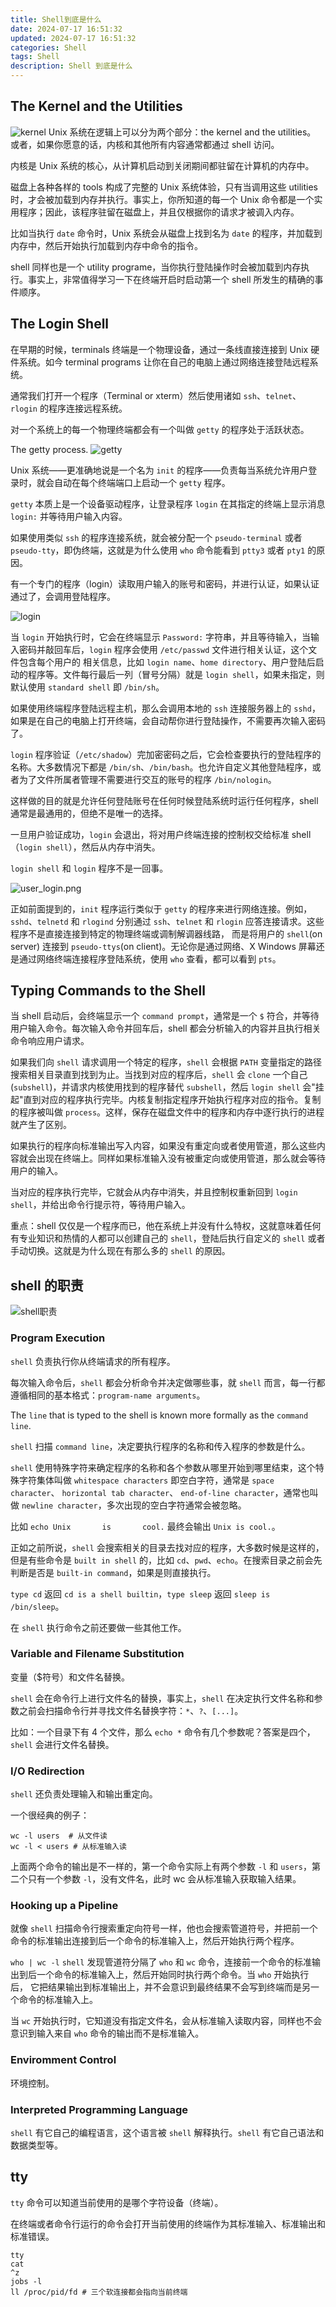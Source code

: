 ```yaml
---
title: Shell到底是什么
date: 2024-07-17 16:51:32
updated: 2024-07-17 16:51:32
categories: Shell
tags: Shell
description: Shell 到底是什么
---
```


## The Kernel and the Utilities

![kernel](kernel.png)
Unix 系统在逻辑上可以分为两个部分：the kernel and the utilities。 或者，如果你愿意的话，内核和其他所有内容通常都通过 shell 访问。

内核是 Unix 系统的核心，从计算机启动到关闭期间都驻留在计算机的内存中。

磁盘上各种各样的 tools 构成了完整的 Unix 系统体验，只有当调用这些 utilities 时，才会被加载到内存并执行。事实上，你所知道的每一个 Unix 命令都是一个实用程序；因此，该程序驻留在磁盘上，并且仅根据你的请求才被调入内存。

比如当执行 `date` 命令时，Unix 系统会从磁盘上找到名为 `date` 的程序，并加载到内存中，然后开始执行加载到内存中命令的指令。

shell 同样也是一个 utility programe，当你执行登陆操作时会被加载到内存执行。事实上，非常值得学习一下在终端开启时启动第一个 shell 所发生的精确的事件顺序。

## The Login Shell

在早期的时候，terminals 终端是一个物理设备，通过一条线直接连接到 Unix 硬件系统。如今 terminal programs 让你在自己的电脑上通过网络连接登陆远程系统。

通常我们打开一个程序（Terminal or xterm）然后使用诸如 `ssh`、`telnet`、`rlogin` 的程序连接远程系统。

对一个系统上的每一个物理终端都会有一个叫做 `getty` 的程序处于活跃状态。

The getty process.
![getty](getty.png)

Unix 系统——更准确地说是一个名为 `init` 的程序——负责每当系统允许用户登录时，就会自动在每个终端端口上启动一个 `getty` 程序。

`getty` 本质上是一个设备驱动程序，让登录程序 `login` 在其指定的终端上显示消息 `login:` 并等待用户输入内容。

如果使用类似 `ssh` 的程序连接系统，就会被分配一个 `pseudo-terminal` 或者 `pseudo-tty`，即伪终端，这就是为什么使用 `who` 命令能看到 `ptty3` 或者 `pty1` 的原因。

有一个专门的程序（login）读取用户输入的账号和密码，并进行认证，如果认证通过了，会调用登陆程序。

![login](login.png)

当 `login` 开始执行时，它会在终端显示 `Password:` 字符串，并且等待输入，当输入密码并敲回车后，`login` 程序会使用 `/etc/passwd` 文件进行相关认证，这个文件包含每个用户的
相关信息，比如 `login name`、`home directory`、用户登陆后启动的程序等。文件每行最后一列（冒号分隔）就是 `login shell`，如果未指定，则默认使用 `standard shell` 即 `/bin/sh`。

如果使用终端程序登陆远程主机，那么会调用本地的 `ssh` 连接服务器上的 `sshd`，如果是在自己的电脑上打开终端，会自动帮你进行登陆操作，不需要再次输入密码了。

`login` 程序验证（`/etc/shadow`）完加密密码之后，它会检查要执行的登陆程序的名称。大多数情况下都是 `/bin/sh`、`/bin/bash`。也允许自定义其他登陆程序，或者为了文件所属者管理不需要进行交互的账号的程序 `/bin/nologin`。

这样做的目的就是允许任何登陆账号在任何时候登陆系统时运行任何程序，shell 通常是最通用的，但绝不是唯一的选择。

一旦用户验证成功，`login` 会退出，将对用户终端连接的控制权交给标准 shell（`login shell`），然后从内存中消失。

`login shell` 和 `login` 程序不是一回事。

![user_login.png](user_login.png)

正如前面提到的，`init` 程序运行类似于 `getty` 的程序来进行网络连接。例如，`sshd`、`telnetd` 和 `rlogind` 分别通过 `ssh`、`telnet` 和 `rlogin` 应答连接请求。这些程序不是直接连接到特定的物理终端或调制解调器线路，
而是将用户的 `shell`(on server) 连接到 `pseudo-ttys`(on client)。无论你是通过网络、X Windows 屏幕还是通过网络终端连接程序登陆系统，使用 `who` 查看，都可以看到 `pts`。

## Typing Commands to the Shell

当 shell 启动后，会终端显示一个 `command prompt`，通常是一个 `$` 符合，并等待用户输入命令。每次输入命令并回车后，shell 都会分析输入的内容并且执行相关命令响应用户请求。

如果我们向 `shell` 请求调用一个特定的程序，`shell` 会根据 `PATH` 变量指定的路径搜索相关目录直到找到为止。当找到对应的程序后，`shell` 会 `clone` 一个自己(`subshell`)，并请求内核使用找到的程序替代 `subshell`，然后
`login shell` 会"挂起"直到对应的程序执行完毕。内核复制指定程序开始执行程序对应的指令。复制的程序被叫做 `process`。这样，保存在磁盘文件中的程序和内存中逐行执行的进程就产生了区别。

如果执行的程序向标准输出写入内容，如果没有重定向或者使用管道，那么这些内容就会出现在终端上。同样如果标准输入没有被重定向或使用管道，那么就会等待用户的输入。

当对应的程序执行完毕，它就会从内存中消失，并且控制权重新回到 `login shell`，并给出命令行提示符，等待用户输入。

重点：shell 仅仅是一个程序而已，他在系统上并没有什么特权，这就意味着任何有专业知识和热情的人都可以创建自己的 `shell`，登陆后执行自定义的 `shell` 或者手动切换。这就是为什么现在有那么多的 `shell` 的原因。

## shell 的职责

![shell职责](shell职责.png)

### Program Execution

`shell` 负责执行你从终端请求的所有程序。

每次输入命令后，`shell` 都会分析命令并决定做哪些事，就 `shell` 而言，每一行都遵循相同的基本格式：`program-name arguments`。

The `line` that is typed to the shell is known more formally as the `command line`.

`shell` 扫描 `command line`，决定要执行程序的名称和传入程序的参数是什么。

`shell` 使用特殊字符来确定程序的名称和各个参数从哪里开始到哪里结束，这个特殊字符集体叫做 `whitespace characters` 即空白字符，通常是 `space character`、 `horizontal tab character`、
`end-of-line character`，通常也叫做 `newline character`，多次出现的空白字符通常会被忽略。

比如 `echo Unix       is       cool.` 最终会输出 `Unix is cool.`。

正如之前所说，`shell` 会搜索相关的目录去找对应的程序，大多数时候是这样的，但是有些命令是 `built in shell` 的，比如 `cd`、`pwd`、`echo`。在搜索目录之前会先判断是否是 `built-in command`，如果是则直接执行。

`type cd` 返回 `cd is a shell builtin`，`type sleep` 返回 `sleep is /bin/sleep`。  

在 `shell` 执行命令之前还要做一些其他工作。

### Variable and Filename Substitution

变量（$符号）和文件名替换。

`shell` 会在命令行上进行文件名的替换，事实上，`shell` 在决定执行文件名称和参数之前会扫描命令行并寻找文件名替换字符：`*`、`?`、`[...]`。

比如：一个目录下有 4 个文件，那么 `echo *` 命令有几个参数呢？答案是四个，`shell` 会进行文件名替换。

### I/O Redirection

`shell` 还负责处理输入和输出重定向。

一个很经典的例子：

```shell
wc -l users  # 从文件读
wc -l < users # 从标准输入读
```

上面两个命令的输出是不一样的，第一个命令实际上有两个参数 `-l` 和 `users`，第二个只有一个参数 `-l`，没有文件名，此时 wc 会从标准输入获取输入结果。

### Hooking up a Pipeline

就像 `shell` 扫描命令行搜索重定向符号一样，他也会搜索管道符号，并把前一个命令的标准输出连接到后一个命令的标准输入上，然后开始执行两个程序。

`who | wc -l` `shell` 发现管道符分隔了 `who` 和 `wc` 命令，连接前一个命令的标准输出到后一个命令的标准输入上，然后开始同时执行两个命令。当 `who` 开始执行后，
它把结果输出到标准输出上，并不会意识到最终结果不会写到终端而是另一个命令的标准输入上。

当 `wc` 开始执行时，它知道没有指定文件名，会从标准输入读取内容，同样也不会意识到输入来自 `who` 命令的输出而不是标准输入。

### Enviromment Control

环境控制。

### Interpreted Programming Language

`shell` 有它自己的编程语言，这个语言被 `shell` 解释执行。`shell` 有它自己语法和数据类型等。

## tty

`tty` 命令可以知道当前使用的是哪个字符设备（终端）。

在终端或者命令行运行的命令会打开当前使用的终端作为其标准输入、标准输出和标准错误。

```shell
tty
cat
^z
jobs -l
ll /proc/pid/fd # 三个软连接都会指向当前终端
```
